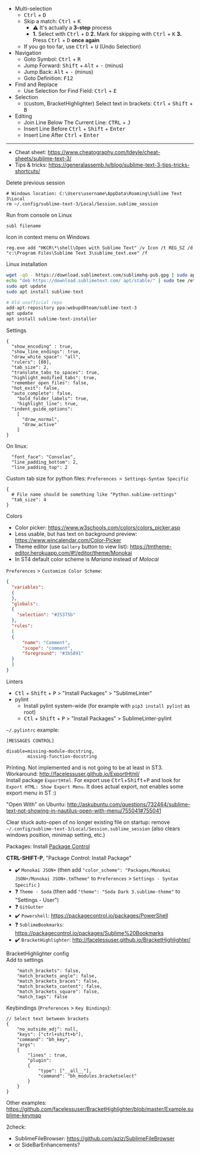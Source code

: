 * Multi-selection
   * <kbd>Ctrl</kbd> + <kbd>D</kbd>
   * Skip a match: <kbd>Ctrl</kbd> + <kbd>K</kbd>
       * :warning: It's actually a **3-step** process
       * **1\.** Select with <kbd>Ctrl</kbd> + <kbd>D</kbd> **2.** Mark for skipping with <kbd>Ctrl</kbd> + <kbd>K</kbd> **3.** Press <kbd>Ctrl</kbd> + <kbd>D</kbd> **once again**
   * If you go too far, use <kbd>Ctrl</kbd> + <kbd>U</kbd> (Undo Selection)
* Navigation
   * Goto Symbol: <kbd>Ctrl</kbd> + <kbd>R</kbd>
   * Jump Forward: <kbd>Shift</kbd> + <kbd>Alt</kbd> + <kbd>-</kbd> (minus)
   * Jump Back: <kbd>Alt</kbd> + <kbd>-</kbd> (minus)
   * Goto Definition: <kbd>F12</kbd>
* Find and Replace
   * Use Selection for Find Field: <kbd>Ctrl</kbd> + <kbd>E</kbd>
* Selection
   * (custom, BracketHighlighter) Select text in brackets: <kbd>Ctrl</kbd> + <kbd>Shift</kbd> + <kbd>B</kbd>
* Editing
   * Join Line Below The Current Line: <kbd>CTRL</kbd> + <kbd>J</kbd>
   * Insert Line Before <kbd>Ctrl</kbd> + <kbd>Shift</kbd> + <kbd>Enter</kbd>
   * Insert Line After <kbd>Ctrl</kbd> + <kbd>Enter</kbd>

------
* Cheat sheet: https://www.cheatography.com/tdeyle/cheat-sheets/sublime-text-3/
* Tips & tricks: https://generalassemb.ly/blog/sublime-text-3-tips-tricks-shortcuts/

Delete previous session
```shell
# Windows location: C:\Users\username\AppData\Roaming\Sublime Text 3\Local
rm ~/.config/sublime-text-3/Local/Session.sublime_session
```

Run from console on Linux
```shell
subl filename
```

Icon in context menu on Windows
```
reg.exe add "HKCR\*\shell\Open with Sublime Text" /v Icon /t REG_SZ /d "c:\Program Files\Sublime Text 3\sublime_text.exe" /f
```
Linux installation
```bash
wget -qO - https://download.sublimetext.com/sublimehq-pub.gpg | sudo apt-key add -
echo "deb https://download.sublimetext.com/ apt/stable/" | sudo tee /etc/apt/sources.list.d/sublime-text.list
sudo apt update
sudo apt install sublime-text

# Old unofficial repo
add-apt-repository ppa:webupd8team/sublime-text-3
apt update
apt install sublime-text-installer
```
Settings
```
{
  "show_encoding" : true,
  "show_line_endings": true,
  "draw_white_space": "all",
  "rulers": [80],
  "tab_size": 2,
  "translate_tabs_to_spaces": true,
  "highlight_modified_tabs": true,
  "remember_open_files": false,
  "hot_exit": false,
  "auto_complete": false,
	"bold_folder_labels": true,
	"highlight_line": true,
  "indent_guide_options":
    [
      "draw_normal",
      "draw_active"
    ]
}
```
On linux:
```
  "font_face": "Consolas",
  "line_padding_bottom": 2,
  "line_padding_top": 2
```
Custom tab size for python files: `Preferences > Settings-Syntax Specific`
```
{
  # File name should be something like "Python.sublime-settings"
  "tab_size": 4
}
```

Colors
* Color picker: https://www.w3schools.com/colors/colors_picker.asp
* Less usable, but has text on background preview: https://www.wincalendar.com/Color-Picker
* Theme editor (use `Gallery` button to view list): https://tmtheme-editor.herokuapp.com/#!/editor/theme/Monokai
* In ST4 default color scheme is _Mariana_ instead of _Molocai_

`Preferences` > `Customize Color Scheme`:
```json
{
  "variables":
  {
  },
  "globals":
  {
    "selection": "#25375b"
  },
  "rules":
  [
  {
      "name": "Comment",
      "scope": "comment",
      "foreground": "#3b5891"
  }
  ]
}
```

Linters
* <kbd>Ctl</kbd> + <kbd>Shift</kbd> + <kbd>P</kbd> > "Install Packages" > "SublimeLinter"
* pylint
  * Install pylint system-wide (for example with `pip3 install pylint` as root)
  * <kbd>Ctl</kbd> + <kbd>Shift</kbd> + <kbd>P</kbd> > "Install Packages" > SublimeLinter-pylint

`~/.pylintrc` example:
```
[MESSAGES CONTROL]

disable=missing-module-docstring,
        missing-function-docstring
```

Printing. Not implemented and is not going to be at least in ST3. Workaround: http://facelessuser.github.io/ExportHtml/<br>
Install package `ExportHtml`. For export use <kbd>Ctrl</kbd>+<kbd>Shift</kbd>+<kbd>P</kbd> and look for `Export HTML: Show Export Menu`. It does actual export, not enables some export menu in ST :)

"Open With" on Ubuntu: http://askubuntu.com/questions/732464/sublime-text-not-showing-in-nautilus-open-with-menu/755041#755041

Clear stuck auto-open of no longer existing file on startup: remove `~/.config/sublime-text-3/Local/Session.sublime_session` (also clears windows position, minimap setting, etc.)

Packages:
Install [Package Control](https://packagecontrol.io/installation#st3)

**CTRL-SHIFT-P**, "Package Control: Install Package"

* :heavy_check_mark: `Monokai JSON+` (then add `"color_scheme": "Packages/Monokai JSON+/Monokai JSON+.tmTheme"` to `Preferences` > `Settings - Syntax Specific` )
* :question: `Theme - Soda` (then add `"theme": "Soda Dark 3.sublime-theme"` to "Settings - User")
* :question: `GitGutter`
* :heavy_check_mark: `Powershell`: https://packagecontrol.io/packages/PowerShell
* :question: `SublimeBookmarks`: https://packagecontrol.io/packages/Sublime%20Bookmarks
* :heavy_check_mark: `BracketHighlighter`: http://facelessuser.github.io/BracketHighlighter/

BracketHighlighter config  
Add to settings
```
    "match_brackets": false,
    "match_brackets_angle": false,
    "match_brackets_braces": false,
    "match_brackets_content": false,
    "match_brackets_square": false,
    "match_tags": false
```
Keybindings (`Preferences` > `Key Bindings`):
```
// Select text between brackets
{
    "no_outside_adj": null,
    "keys": ["ctrl+shift+b"],
    "command": "bh_key",
    "args":
    {
        "lines" : true,
        "plugin":
        {
            "type": ["__all__"],
            "command": "bh_modules.bracketselect"
        }
    }
}
```
Other examples: https://github.com/facelessuser/BracketHighlighter/blob/master/Example.sublime-keymap

2check:
* SublimeFileBrowser: https://github.com/aziz/SublimeFileBrowser
* or SideBarEnhancements?
